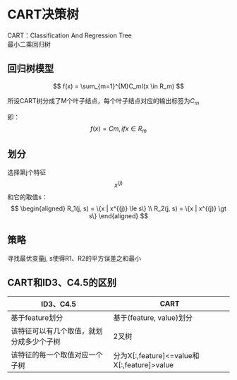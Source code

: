 # CART决策树

CART：Classification And Regression Tree  
最小二乘回归树

## 回归树模型
$$
f(x) = \sum_{m=1}^{M}C_mI(x \in R_m)
$$

所设CART树分成了M个叶子结点，每个叶子结点对应的输出标签为$C_m$

即：
$$
f(x) = Cm, if x \in R_m
$$

## 划分

选择第j个特征$$x^{(j)}$$和它的取值s：  
$$
\begin{aligned}
R_1(j, s) = \{x | x^{(j)} \le s\}  \\
R_2(j, s) = \{x | x^{(j)} \gt s\}
\end{aligned}
$$

## 策略

寻找最优变量j, s使得R1、R2的平方误差之和最小  

## CART和ID3、C4.5的区别

|ID3、C4.5|CART|
|---|---|
|基于feature划分|基于(feature, value)划分|
|该特征可以有几个取值，就划分成多少个子树|2叉树|
|该特征的每一个取值对应一个子树|分为X[:,feature]<=value和X[:,feature]>value|
